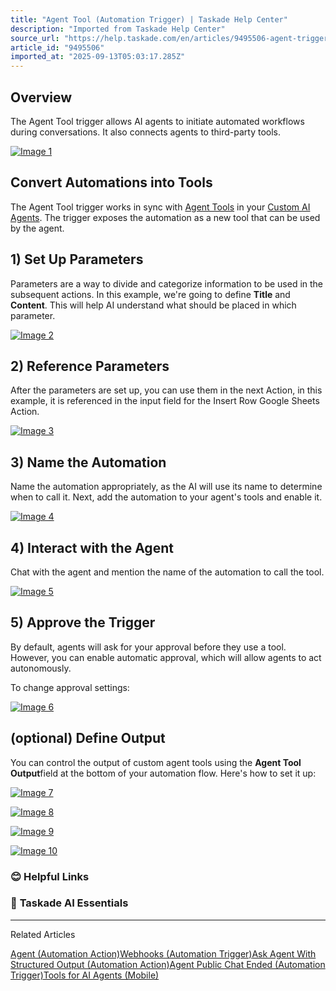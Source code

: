 ```yaml
---
title: "Agent Tool (Automation Trigger) | Taskade Help Center"
description: "Imported from Taskade Help Center"
source_url: "https://help.taskade.com/en/articles/9495506-agent-triggers"
article_id: "9495506"
imported_at: "2025-09-13T05:03:17.285Z"
---
```


**Overview**
------------

The Agent Tool trigger allows AI agents to initiate automated workflows during conversations. It also connects agents to third-party tools.

[![Image 1](../../.gitbook/assets/imported/agent-triggers-1.jpg)](https://downloads.intercomcdn.com/i/o/plyqw4hf/1247247475/9832aa0b0321c624db3155d79f51/agent-tool-trigger.jpg?expires=1757741400&signature=ff9e29e534fd3e8650b4afff229635a5ffb2110394a2fc89ff7b3d6feb7fed27&req=dSIjEct6moVYXPMW1HO4zUXVat%2BTEecxzcsxbjxytEt5d6hYKrNiwkcr9HoJ%0A4P412kvZD%2Fu8k82Iyxo%3D%0A)

**Convert Automations into Tools**
----------------------------------

The Agent Tool trigger works in sync with [Agent Tools](https://help.taskade.com/en/articles/9314171-tools-for-ai-agents) in your [Custom AI Agents](https://help.taskade.com/en/articles/8958457-custom-ai-agents). The trigger exposes the automation as a new tool that can be used by the agent.

**1) Set Up Parameters**
------------------------

Parameters are a way to divide and categorize information to be used in the subsequent actions. In this example, we're going to define **Title** and **Content**. This will help AI understand what should be placed in which parameter.

[![Image 2](../../.gitbook/assets/imported/agent-triggers-2.jpg)](https://downloads.intercomcdn.com/i/o/plyqw4hf/1373725314/b2838cf7a752f2c066ca5dcc19fb/agent-tool-trigger.jpg?expires=1757741400&signature=d7180c9e98f2e8e34f878e3317ced6cc628d10ed83302f71a723d9923ae7eea7&req=dSMgFc58mIJeXfMW1HO4zeLldV5ybM%2FsXGWyzKCnrzhW83GEhfNdCD%2BsBw%2FS%0AHAOeVFBQlAHD06MY0A4%3D%0A)

**2) Reference Parameters**
---------------------------

After the parameters are set up, you can use them in the next Action, in this example, it is referenced in the input field for the Insert Row Google Sheets Action.

[![Image 3](../../.gitbook/assets/imported/agent-triggers-3.jpg)](https://downloads.intercomcdn.com/i/o/plyqw4hf/1247244913/9b2b88095b0b7bd342b34facfc7b/agent-tool-parameters-2.jpg?expires=1757741400&signature=93a842623c694148915c83ce8644a85ff4a3c15bb136c62f6eef081f18e1d3d7&req=dSIjEct6mYheWvMW1HO4zWKMzRswAhNlK0nbF%2B6D4ORGoAy%2Flz%2BDTYtiOSJc%0A4TTfk2HUFf7nfMYTiNI%3D%0A)

**3) Name the Automation**
--------------------------

Name the automation appropriately, as the AI will use its name to determine when to call it. Next, add the automation to your agent's tools and enable it.

[![Image 4](../../.gitbook/assets/imported/agent-triggers-4.png)](https://downloads.intercomcdn.com/i/o/1125365756/e2bbccc8a3319205ac590c1c/AT4.png?expires=1757741400&signature=b3deb68ecaa63abc7462913c8afe6489932591231cbe1b349b0c2ab52de4da28&req=dSElE8p4mIZaX%2FMW1HO4zYkrM8HfQ3D9MFQUT6ZG6ZpGzslV4xPNGqqp6rQq%0AKR5YcBSAdC78XuzyPWc%3D%0A)

**4) Interact with the Agent**
------------------------------

Chat with the agent and mention the name of the automation to call the tool.

[![Image 5](../../.gitbook/assets/imported/agent-triggers-5.png)](https://downloads.intercomcdn.com/i/o/1125365861/9a6ea9e7d9002c24bad6d79a/AT5.png?expires=1757741400&signature=55be074482eb17bedbc05b9b6441dafb9d3c271fc9336e588b9622a1ff549bc5&req=dSElE8p4mIlZWPMW1HO4zddumo6ORzYulQ1XaNUS4Y%2FVcn0JjVJDFdvVOmZq%0AjyILnjbzR%2FEN%2BoJgKt4%3D%0A)

**5) Approve the Trigger**
--------------------------

By default, agents will ask for your approval before they use a tool. However, you can enable automatic approval, which will allow agents to act autonomously.

To change approval settings:

[![Image 6](../../.gitbook/assets/imported/agent-triggers-6.jpg)](https://downloads.intercomcdn.com/i/o/plyqw4hf/1370393299/7bef35b3082b1e86ba6a5ee74ea2/agent-tool-approval.jpg?expires=1757741400&signature=c8c084c2eadf49d48bfbb88cc303f9a889a80e096aac0bb41bb96f2a3d078437&req=dSMgFsp3noNWUPMW1HO4zaYLTpw%2FSMMB%2BSzn%2FZ1udcIyCi69557m%2Bi%2FcmpHw%0AZyDoRv7m%2Fq5h4kfgTfs%3D%0A)

**(optional) Define Output**
----------------------------

You can control the output of custom agent tools using the **Agent Tool Output**field at the bottom of your automation flow. Here's how to set it up:

[![Image 7](../../.gitbook/assets/imported/agent-triggers-7.jpg)](https://downloads.intercomcdn.com/i/o/plyqw4hf/1373767847/053f2fbc1308c80d954064bf23ac/agent-tool-output-1.jpg?expires=1757741400&signature=48da7a844d9d361945e1788afa5d9e43f0238aad6dbc7f96f38427e571ec2d93&req=dSMgFc54molbXvMW1HO4zU3OMfF9JkJ28MuRmFJiTKgSpYugqQV21weFW7mp%0A0G7RHn%2FqhgzA1wwtHwc%3D%0A)

[![Image 8](../../.gitbook/assets/imported/agent-triggers-8.jpg)](https://downloads.intercomcdn.com/i/o/plyqw4hf/1373767845/37cb31f068e3d43894572e202e0a/agent-tool-output-2.jpg?expires=1757741400&signature=7d5bf11c30213bcde5db00136f94f61b9444522e0eda54a3a2996f59a3477e6f&req=dSMgFc54molbXPMW1HO4zSblTT1wvp9g%2FYlW%2Bpn2ELHNbz98TtLERyE05%2FGD%0AVjtGe%2FrbDK4qvdt8cRQ%3D%0A)

[![Image 9](../../.gitbook/assets/imported/agent-triggers-9.jpg)](https://downloads.intercomcdn.com/i/o/plyqw4hf/1373767843/e59d6bf7827709a7a9bd7288c0f5/agent-tool-output-3.jpg?expires=1757741400&signature=3e23811685de26ca04d2563239b6d4f568e8346786da2ef2f1111202ce00e82c&req=dSMgFc54molbWvMW1HO4zQJ7VELsY3U6BPrOTa3oXQb9jfbQK2phznFM29xY%0A38mqNzI%2B1pjU4zUdlog%3D%0A)

[![Image 10](../../.gitbook/assets/imported/agent-triggers-10.jpg)](https://downloads.intercomcdn.com/i/o/plyqw4hf/1373770183/b263fbd86cf455c6446bb8ae8fb9/agent-tool-output-4.jpg?expires=1757741400&signature=2b039ab57e5d8afd78a5b767ca659cf008ab6d1c32238daf1b03749913fc748a&req=dSMgFc55nYBXWvMW1HO4zTrh9vRcUKmNkGz9OOC4UxWkoefA%2Fg%2Fiovq1ZaIC%0AG5ifYa5RzEN9NwOdCpk%3D%0A)
### **😊 Helpful Links**
### 🤖 **Taskade AI Essentials**

* * *

Related Articles

[Agent (Automation Action)](https://help.taskade.com/en/articles/8958471-agent-automation-action)[Webhooks (Automation Trigger)](https://help.taskade.com/en/articles/9494976-webhooks-automation-trigger)[Ask Agent With Structured Output (Automation Action)](https://help.taskade.com/en/articles/9994450-ask-agent-with-structured-output-automation-action)[Agent Public Chat Ended (Automation Trigger)](https://help.taskade.com/en/articles/10255741-agent-public-chat-ended-automation-trigger)[Tools for AI Agents (Mobile)](https://help.taskade.com/en/articles/11501412-tools-for-ai-agents-mobile)